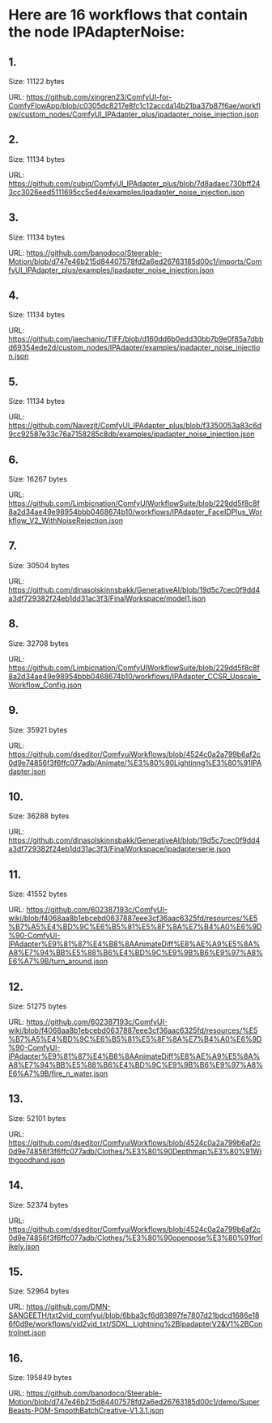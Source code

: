 # Here are 16 workflows that contain the node IPAdapterNoise:

## 1. 

Size: 11122 bytes

URL: https://github.com/xingren23/ComfyUI-for-ComfyFlowApp/blob/c0305dc8217e8fc1c12accda14b21ba37b87f6ae/workflow/custom_nodes/ComfyUI_IPAdapter_plus/ipadapter_noise_injection.json

## 2. 

Size: 11134 bytes

URL: https://github.com/cubiq/ComfyUI_IPAdapter_plus/blob/7d8adaec730bff243cc3026eed5111695cc5ed4e/examples/ipadapter_noise_injection.json

## 3. 

Size: 11134 bytes

URL: https://github.com/banodoco/Steerable-Motion/blob/d747e46b215d84407578fd2a6ed26763185d00c1/imports/ComfyUI_IPAdapter_plus/examples/ipadapter_noise_injection.json

## 4. 

Size: 11134 bytes

URL: https://github.com/jaechanjo/TIFF/blob/d160dd6b0edd30bb7b9e0f85a7dbbd69354ede2d/custom_nodes/IPAdapter/examples/ipadapter_noise_injection.json

## 5. 

Size: 11134 bytes

URL: https://github.com/Navezjt/ComfyUI_IPAdapter_plus/blob/f3350053a83c6d9cc92587e33c76a7158285c8db/examples/ipadapter_noise_injection.json

## 6. 

Size: 16267 bytes

URL: https://github.com/Limbicnation/ComfyUIWorkflowSuite/blob/229dd5f8c8f8a2d34ae49e98954bbb0468674b10/workflows/IPAdapter_FaceIDPlus_Workflow_V2_WithNoiseRejection.json

## 7. 

Size: 30504 bytes

URL: https://github.com/dinasolskinnsbakk/GenerativeAI/blob/19d5c7cec0f9dd4a3df729382f24eb1dd31ac3f3/FinalWorkspace/model1.json

## 8. 

Size: 32708 bytes

URL: https://github.com/Limbicnation/ComfyUIWorkflowSuite/blob/229dd5f8c8f8a2d34ae49e98954bbb0468674b10/workflows/IPAdapter_CCSR_Upscale_Workflow_Config.json

## 9. 

Size: 35921 bytes

URL: https://github.com/dseditor/ComfyuiWorkflows/blob/4524c0a2a799b6af2c0d9e74856f3f6ffc077adb/Animate/%E3%80%90Lightinng%E3%80%91IPAdapter.json

## 10. 

Size: 36288 bytes

URL: https://github.com/dinasolskinnsbakk/GenerativeAI/blob/19d5c7cec0f9dd4a3df729382f24eb1dd31ac3f3/FinalWorkspace/ipadapterserie.json

## 11. 

Size: 41552 bytes

URL: https://github.com/602387193c/ComfyUI-wiki/blob/f4068aa8b1ebcebd0637887eee3cf36aac6325fd/resources/%E5%B7%A5%E4%BD%9C%E6%B5%81%E5%8F%8A%E7%B4%A0%E6%9D%90-ComfyUI-IPAdapter%E9%81%87%E4%B8%8AAnimateDiff%E8%AE%A9%E5%8A%A8%E7%94%BB%E5%88%B6%E4%BD%9C%E9%9B%B6%E9%97%A8%E6%A7%9B/turn_around.json

## 12. 

Size: 51275 bytes

URL: https://github.com/602387193c/ComfyUI-wiki/blob/f4068aa8b1ebcebd0637887eee3cf36aac6325fd/resources/%E5%B7%A5%E4%BD%9C%E6%B5%81%E5%8F%8A%E7%B4%A0%E6%9D%90-ComfyUI-IPAdapter%E9%81%87%E4%B8%8AAnimateDiff%E8%AE%A9%E5%8A%A8%E7%94%BB%E5%88%B6%E4%BD%9C%E9%9B%B6%E9%97%A8%E6%A7%9B/fire_n_water.json

## 13. 

Size: 52101 bytes

URL: https://github.com/dseditor/ComfyuiWorkflows/blob/4524c0a2a799b6af2c0d9e74856f3f6ffc077adb/Clothes/%E3%80%90Depthmap%E3%80%91Withgoodhand.json

## 14. 

Size: 52374 bytes

URL: https://github.com/dseditor/ComfyuiWorkflows/blob/4524c0a2a799b6af2c0d9e74856f3f6ffc077adb/Clothes/%E3%80%90openpose%E3%80%91forlikely.json

## 15. 

Size: 52964 bytes

URL: https://github.com/DMN-SANGEETH/txt2vid_comfyui/blob/6bba3cf6d83897fe7807d21bdcd1686e186f0d9e/workflows/vid2vid_txt/SDXL_Lightning%2BIpadapterV2&V1%2BControlnet.json

## 16. 

Size: 195849 bytes

URL: https://github.com/banodoco/Steerable-Motion/blob/d747e46b215d84407578fd2a6ed26763185d00c1/demo/SuperBeasts-POM-SmoothBatchCreative-V1.3.1.json

